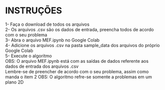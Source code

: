 # INSTRUÇÕES
1- Faça o download de todos os arquivos  
2- Os arquivos .csv são os dados de entrada, preencha todos de acordo com o seu problema  
3- Abra o arquivo MEF.ipynb no Google Colab  
4- Adicione os arquivos .csv na pasta sample_data dos arquivos do próprio Google Colab  
5- Execute o algoritmo  
OBS: O arquivo MEF.ipynb está com as saídas de dados referente aos dados de entrada dos arquivos .csv  
Lembre-se de preencher de acordo com o seu problema, assim como manda o item 2
OBS: O algoritmo refre-se somente a problemas em um plano 2D
